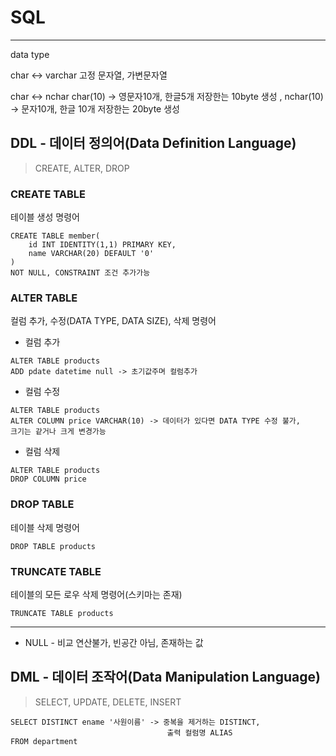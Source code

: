 # SQL
___
data type

char <-> varchar  고정 문자열, 가변문자열

char <-> nchar char(10) -> 영문자10개, 한글5개 저장한는 10byte 생성
, nchar(10) -> 문자10개, 한글 10개 저장한는 20byte 생성


## DDL - 데이터 정의어(Data Definition Language)
>CREATE, ALTER, DROP

### CREATE TABLE 
테이블 생성 명령어
```roomsql
CREATE TABLE member(
    id INT IDENTITY(1,1) PRIMARY KEY,
    name VARCHAR(20) DEFAULT '0'              
)
NOT NULL, CONSTRAINT 조건 추가가능                                  
```


### ALTER TABLE 
컬럼 추가, 수정(DATA TYPE, DATA SIZE), 삭제 명령어

- 컬럼 추가
```roomsql
ALTER TABLE products
ADD pdate datetime null -> 초기값주며 컬럼추가
```
- 컬럼 수정
```roomsql
ALTER TABLE products
ALTER COLUMN price VARCHAR(10) -> 데이터가 있다면 DATA TYPE 수정 불가,
크기는 같거나 크게 변경가능
```
- 컬럼 삭제
```roomsql
ALTER TABLE products
DROP COLUMN price 
```

### DROP TABLE
테이블 삭제 명령어
```roomsql
DROP TABLE products
```

### TRUNCATE TABLE
테이블의 모든 로우 삭제 명령어(스키마는 존재)
```roomsql
TRUNCATE TABLE products
```
___
* NULL - 비교 연산불가, 빈공간 아님, 존재하는 값

## DML - 데이터 조작어(Data Manipulation Language)
>SELECT, UPDATE, DELETE, INSERT
```roomsql
SELECT DISTINCT ename '사원이름' -> 중복을 제거하는 DISTINCT,
                                   출력 컬럼명 ALIAS
FROM department
```



